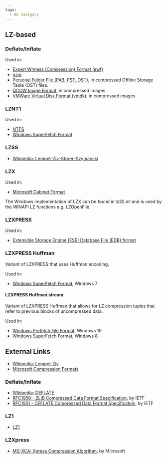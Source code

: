 ```yaml
---
tags:
  - No Category
---
```

## LZ-based

### Deflate/Inflate

Used in:

* [Expert Witness (Compression) Format (ewf)](encase_image_file_format.md)
* [gzip](gzip.md)
* [Personal Folder File (PAB, PST, OST)](personal_folder_file_(pab,_pst,_ost).md),
  in compressed Offline Storage Table (OST) files.
* [QCOW Image Format](qcow_image_format.md),
  in compressed images
* [VMWare Virtual Disk Format (vmdk)](vmware_virtual_disk_format_(vmdk).md),
  in compressed images

### LZNT1

Used in:

* [NTFS](ntfs.md)
* [Windows SuperFetch Format](windows_superfetch_format.md)

### LZSS

* [Wikipedia: Lempel–Ziv–Storer–Szymanski](http://en.wikipedia.org/wiki/Lempel%E2%80%93Ziv%E2%80%93Storer%E2%80%93Szymanski)

### LZX

Used in:

* [Microsoft Cabinet Format](http://msdn.microsoft.com/library/bb417343.aspx#lzxdatacompressionformat)

The Windows implementation of LZX can be found in lz32.dll and is used
by the WINAPI LZ functions e.g. LZOpenFile.

### LZXPRESS

Used in:

* [Extensible Storage Engine (ESE) Database File (EDB) format](extensible_storage_engine_(ese)_database_file_(edb)_format.md)

### LZXPRESS Huffman

Variant of LZXPRESS that uses Huffman encoding.

Used in:

* [Windows SuperFetch Format](windows_superfetch_format.md),
  Windows 7

#### LZXPRESS Huffman stream

Variant of LZXPRESS Huffman that allows for LZ compression tuples that
refer to previous blocks of uncompressed data.

Used in:

* [Windows Prefetch File Format](windows_prefetch_file_format.md),
  Windows 10
* [Windows SuperFetch Format](windows_superfetch_format.md),
  Windows 8

## External Links

* [Wikipedia: Lempel-Ziv](http://en.wikipedia.org/wiki/Lempel-Ziv)
* [Microsoft Compression Formats](http://www.coderforlife.com/microsoft-compression-formats/)

### Deflate/Inflate

* [Wikipedia: DEFLATE](http://en.wikipedia.org/wiki/DEFLATE)
* [RFC1950 - ZLIB Compressed Data Format Specification](https://tools.ietf.org/html/rfc1950),
  by IETF
* [RFC1951 - DEFLATE Compressed Data Format Specification](https://tools.ietf.org/html/rfc1951),
  by IETF

### LZ1

* [LZ1](http://andyh.org/LZ1.html)

### LZXpress

* [MS-XCA: Xpress Compression Algorithm](https://msdn.microsoft.com/library/hh554002(v=prot.10>).aspx),
  by Microsoft
